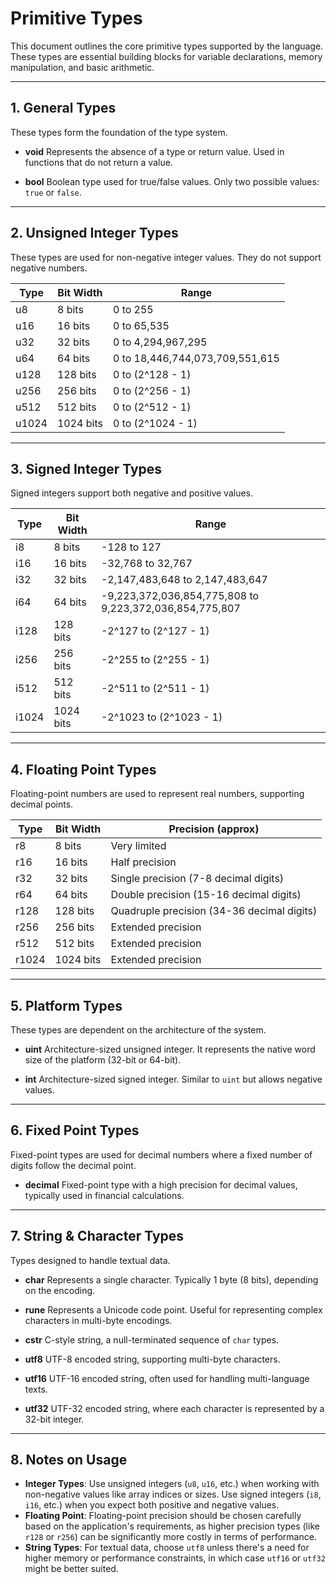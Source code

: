 # Primitive Types

This document outlines the core primitive types supported by the language. These types are essential building blocks for variable declarations, memory manipulation, and basic arithmetic.

---

## 1. General Types
These types form the foundation of the type system.

- **void**
  Represents the absence of a type or return value. Used in functions that do not return a value.

- **bool**
  Boolean type used for true/false values. Only two possible values: `true` or `false`.

---

## 2. Unsigned Integer Types
These types are used for non-negative integer values. They do not support negative numbers.

| Type | Bit Width | Range                        |
|------|-----------|------------------------------|
| u8   | 8 bits    | 0 to 255                     |
| u16  | 16 bits   | 0 to 65,535                  |
| u32  | 32 bits   | 0 to 4,294,967,295           |
| u64  | 64 bits   | 0 to 18,446,744,073,709,551,615 |
| u128 | 128 bits  | 0 to (2^128 - 1)             |
| u256 | 256 bits  | 0 to (2^256 - 1)             |
| u512 | 512 bits  | 0 to (2^512 - 1)             |
| u1024| 1024 bits | 0 to (2^1024 - 1)            |

---

## 3. Signed Integer Types
Signed integers support both negative and positive values.

| Type | Bit Width | Range                           |
|------|-----------|---------------------------------|
| i8   | 8 bits    | -128 to 127                     |
| i16  | 16 bits   | -32,768 to 32,767               |
| i32  | 32 bits   | -2,147,483,648 to 2,147,483,647 |
| i64  | 64 bits   | -9,223,372,036,854,775,808 to 9,223,372,036,854,775,807 |
| i128 | 128 bits  | -2^127 to (2^127 - 1)           |
| i256 | 256 bits  | -2^255 to (2^255 - 1)           |
| i512 | 512 bits  | -2^511 to (2^511 - 1)           |
| i1024| 1024 bits | -2^1023 to (2^1023 - 1)         |

---

## 4. Floating Point Types
Floating-point numbers are used to represent real numbers, supporting decimal points.

| Type | Bit Width | Precision (approx)  |
|------|-----------|---------------------|
| r8   | 8 bits    | Very limited        |
| r16  | 16 bits   | Half precision      |
| r32  | 32 bits   | Single precision (7-8 decimal digits) |
| r64  | 64 bits   | Double precision (15-16 decimal digits)|
| r128 | 128 bits  | Quadruple precision (34-36 decimal digits) |
| r256 | 256 bits  | Extended precision  |
| r512 | 512 bits  | Extended precision  |
| r1024| 1024 bits | Extended precision  |

---

## 5. Platform Types
These types are dependent on the architecture of the system.

- **uint**
  Architecture-sized unsigned integer. It represents the native word size of the platform (32-bit or 64-bit).

- **int**
  Architecture-sized signed integer. Similar to `uint` but allows negative values.

---

## 6. Fixed Point Types
Fixed-point types are used for decimal numbers where a fixed number of digits follow the decimal point.

- **decimal**
  Fixed-point type with a high precision for decimal values, typically used in financial calculations.

---

## 7. String & Character Types
Types designed to handle textual data.

- **char**
  Represents a single character. Typically 1 byte (8 bits), depending on the encoding.

- **rune**
  Represents a Unicode code point. Useful for representing complex characters in multi-byte encodings.

- **cstr**
  C-style string, a null-terminated sequence of `char` types.

- **utf8**
  UTF-8 encoded string, supporting multi-byte characters.

- **utf16**
  UTF-16 encoded string, often used for handling multi-language texts.

- **utf32**
  UTF-32 encoded string, where each character is represented by a 32-bit integer.

---

## 8. Notes on Usage
- **Integer Types**: Use unsigned integers (`u8`, `u16`, etc.) when working with non-negative values like array indices or sizes. Use signed integers (`i8`, `i16`, etc.) when you expect both positive and negative values.
- **Floating Point**: Floating-point precision should be chosen carefully based on the application's requirements, as higher precision types (like `r128` or `r256`) can be significantly more costly in terms of performance.
- **String Types**: For textual data, choose `utf8` unless there's a need for higher memory or performance constraints, in which case `utf16` or `utf32` might be better suited.
